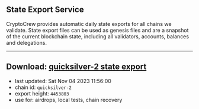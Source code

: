 ## State Export Service
CryptoCrew provides automatic daily state exports for all chains we validate. State export files can be used as genesis files and are a snapshot of the current blockchain state, including all validators, accounts, balances and delegations.

---
**Download: [quicksilver-2 state export](https://dl.ccvalidators.com/SERVICE/quicksilver/quicksilver-2_export_4453803.json)**
---

- last updated: Sat Nov 04 2023 11:56:00
- chain id: `quicksilver-2`
- export height: `4453803`
- use for: airdrops, local tests, chain recovery
